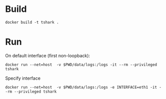 # Build

```
docker build -t tshark .
```

# Run

On default interface (first non-loopback):
```
docker run --net=host  -v $PWD/data/logs:/logs -it --rm --privileged tshark
```

Specify interface
```
docker run --net=host  -v $PWD/data/logs:/logs -e INTERFACE=eth1 -it --rm --privileged tshark
```
